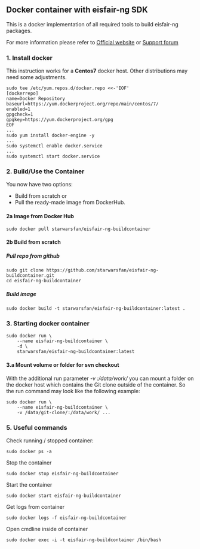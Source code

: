 ## Docker container with eisfair-ng SDK
 
 This is a docker implementation of all required tools to build eisfair-ng 
 packages.

 For more information please refer to [Official website](http://www.fli4l.de/) 
 or [Support forum](https://forum.nettworks.org)

### 1. Install docker

 This instruction works for a <b>Centos7</b> docker host. Other distributions 
 may need some adjustments.

```shell
sudo tee /etc/yum.repos.d/docker.repo <<-'EOF'
[dockerrepo]
name=Docker Repository
baseurl=https://yum.dockerproject.org/repo/main/centos/7/
enabled=1
gpgcheck=1
gpgkey=https://yum.dockerproject.org/gpg
EOF
...
sudo yum install docker-engine -y
...
sudo systemctl enable docker.service
...
sudo systemctl start docker.service
```

### 2. Build/Use the Container

You now have two options: 
- Build from scratch or 
- Pull the ready-made image from DockerHub. 

#### 2a Image from Docker Hub

```shell
sudo docker pull starwarsfan/eisfair-ng-buildcontainer
```

#### 2b Build from scratch

##### Pull repo from github

```shell
sudo git clone https://github.com/starwarsfan/eisfair-ng-buildcontainer.git
cd eisfair-ng-buildcontainer
```

##### Build image

```shell
sudo docker build -t starwarsfan/eisfair-ng-buildcontainer:latest .
```

### 3. Starting docker container

```shell
sudo docker run \
    --name eisfair-ng-buildcontainer \
    -d \
    starwarsfan/eisfair-ng-buildcontainer:latest
```

#### 3.a Mount volume or folder for svn checkout

With the additional run parameter _-v <host-folder>:/data/work/_ you can mount 
a folder on the docker host which contains the Git clone outside of the
container. So the run command may look like the following example:

```shell
sudo docker run \
    --name eisfair-ng-buildcontainer \
    -v /data/git-clone/:/data/work/ ...
```

### 5. Useful commands

Check running / stopped container:

```shell
sudo docker ps -a
```

Stop the container

```shell
sudo docker stop eisfair-ng-buildcontainer
```

Start the container

```shell
sudo docker start eisfair-ng-buildcontainer
```

Get logs from container

```shell
sudo docker logs -f eisfair-ng-buildcontainer
```

Open cmdline inside of container

```shell
sudo docker exec -i -t eisfair-ng-buildcontainer /bin/bash
```
